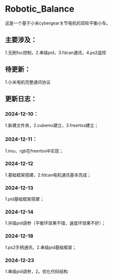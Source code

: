 # Robotic_Balance

这是一个基于小米cybergear关节电机的双轮平衡小车。

## 主要涉及：
1.无刷foc控制，2.串级pid，3.fdcan通讯，4.ps2遥控

## 待更新：

1.小米电机完整通讯协议

## 更新日志：
### 2024-12-10： 

1.新建文件夹，2.cubemx建立，3.freertos建立；

### 2024-12-11： 

1.imu、rgb在freertos中实现；

### 2024-12-12

1.基础框架搭建，2.fdcan电机通讯基本完成；

### 2024-12-13

1.pid基础框架搭建；

### 2024-12-14

1.并级pid调参（平衡环效果不错，速度环效果不好）；

### 2024-12-18

1.ps2手柄通讯，2.串级pid基础框架；

### 2024-12-23

1.串级pid调参，2。优化代码结构



